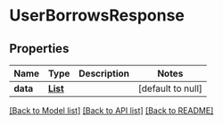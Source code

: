 # UserBorrowsResponse
## Properties

| Name | Type | Description | Notes |
|------------ | ------------- | ------------- | -------------|
| **data** | [**List**](LendingpoolBorrow.md) |  | [default to null] |

[[Back to Model list]](../README.md#documentation-for-models) [[Back to API list]](../README.md#documentation-for-api-endpoints) [[Back to README]](../README.md)

